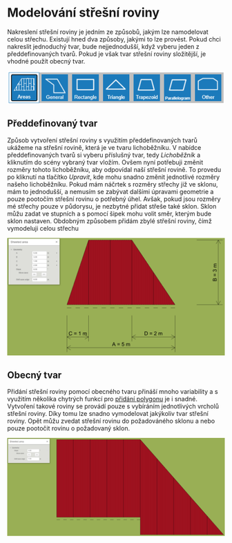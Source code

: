 # Modelování střešní roviny
Nakreslení střešní roviny je jedním ze způsobů, jakým lze namodelovat celou střechu. Existují hned dva způsoby, jakými to lze provést. Pokud chci nakreslit jednoduchý tvar, bude nejjednodušší, když vyberu jeden z předdefinovaných tvarů. Pokud je však tvar střešní roviny složitější, je vhodné použít obecný tvar.

![Alt text](img/rooFPolygonShapes.png)


## Předdefinovaný tvar
Způsob vytvoření střešní roviny s využitím předdefinovaných tvarů ukážeme na střešní rovině, která je ve tvaru lichoběžníku. V nabídce předdefinovaných tvarů si vyberu příslušný tvar, tedy *Lichoběžník* a kliknutím do scény vybraný tvar vložím. Ovšem nyní potřebuji změnit rozměry tohoto lichoběžníku, aby odpovídal naší střešní rovině. To provedu po kliknutí na tlačítko *Upravit*, kde mohu snadno změnit jednotlivé rozměry našeho lichoběžníku. 
Pokud mám náčrtek s rozměry střechy již ve sklonu, mám to jednodušší, a nemusím se zabývat dalšími úpravami geometrie a pouze pootočím střešní rovinu o potřebný úhel. Avšak, pokud jsou rozměry mé střechy pouze v půdorysu, je nezbytné přidat střeše také sklon. Sklon můžu zadat ve stupních a s pomocí šipek mohu volit směr, kterým bude sklon nastaven. Obdobným způsobem přidám zbylé střešní roviny, čímž vymodeluji celou střechu
  
![Alt text](img/trapezpoidPolygonInput.png)



## Obecný tvar
Přidání střešní roviny pomocí obecného tvaru přináší mnoho variability a s využitím několika chytrých funkcí pro [přidání polygonu](insertPolygon.md) je i snadné. Vytvoření takové roviny se provádí pouze s vybíráním jednotlivých vrcholů střešní roviny. Díky tomu lze snadno vymodelovat jakýkoliv tvar střešní roviny. Opět můžu zvedat střešní rovinu do požadováného sklonu a nebo pouze pootočit rovinu o požadovaný sklon.
  
![Alt text](img/generalPolygonInput.png)
